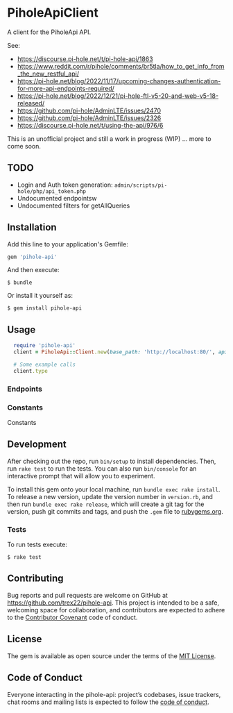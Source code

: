 # PiholeApiClient
A client for the PiholeApi API.

See:
- https://discourse.pi-hole.net/t/pi-hole-api/1863
- https://www.reddit.com/r/pihole/comments/br5tla/how_to_get_info_from_the_new_restful_api/
- https://pi-hole.net/blog/2022/11/17/upcoming-changes-authentication-for-more-api-endpoints-required/
- https://pi-hole.net/blog/2022/12/21/pi-hole-ftl-v5-20-and-web-v5-18-released/
- https://github.com/pi-hole/AdminLTE/issues/2470
- https://github.com/pi-hole/AdminLTE/issues/2326
- https://discourse.pi-hole.net/t/using-the-api/976/6

This is an unofficial project and still a work in progress (WIP) ... more to come soon.

## TODO
- Login and Auth token generation: `admin/scripts/pi-hole/php/api_token.php`
- Undocumented endpointsw
- Undocumented filters for getAllQueries

## Installation

Add this line to your application's Gemfile:

```ruby
gem 'pihole-api'
```

And then execute:

    $ bundle

Or install it yourself as:

    $ gem install pihole-api

## Usage

```ruby
  require 'pihole-api'
  client = PiholeApi::Client.new(base_path: 'http://localhost:80/', api_token: '', port: 80)

  # Some example calls
  client.type

```

### Endpoints


### Constants
  Constants

## Development

After checking out the repo, run `bin/setup` to install dependencies. Then, run `rake test` to run the tests. You can also run `bin/console` for an interactive prompt that will allow you to experiment.

To install this gem onto your local machine, run `bundle exec rake install`. To release a new version, update the version number in `version.rb`, and then run `bundle exec rake release`, which will create a git tag for the version, push git commits and tags, and push the `.gem` file to [rubygems.org](https://rubygems.org).

### Tests
To run tests execute:

    $ rake test

## Contributing

Bug reports and pull requests are welcome on GitHub at https://github.com/trex22/pihole-api. This project is intended to be a safe, welcoming space for collaboration, and contributors are expected to adhere to the [Contributor Covenant](http://contributor-covenant.org) code of conduct.

## License

The gem is available as open source under the terms of the [MIT License](https://opensource.org/licenses/MIT).

## Code of Conduct

Everyone interacting in the pihole-api: project’s codebases, issue trackers, chat rooms and mailing lists is expected to follow the [code of conduct](https://github.com/trex22/pihole-api/blob/master/CODE_OF_CONDUCT.md).
